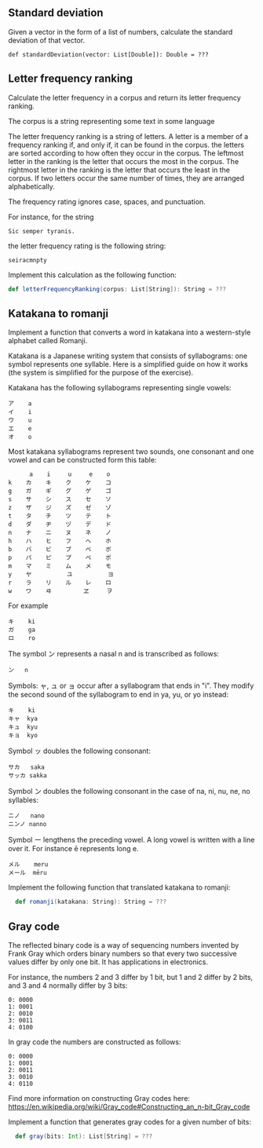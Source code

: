 ## Standard deviation

Given a vector in the form of a list of numbers, calculate the standard deviation of that vector.

```
def standardDeviation(vector: List[Double]): Double = ???
```  

## Letter frequency ranking

Calculate the letter frequency in a corpus and return its letter frequency ranking. 

The corpus is a string representing some text in some language

The letter frequency ranking is a string of letters. A letter is a member of a frequency ranking if, and only if, it can 
be found in the corpus. the letters are sorted according to how often they occur in the corpus. The leftmost letter in 
the ranking is the letter that occurs the most in the corpus. The rightmost letter in the ranking is the letter that 
occurs the least in the corpus. If two letters occur the same number of times, they are arranged alphabetically.

The frequency rating ignores case, spaces, and punctuation.

For instance, for the string 

```
Sic semper tyranis.
``` 

the letter frequency rating is the following string:

```      
seiracmnpty
```

Implement this calculation as the following function:

``` scala 
def letterFrequencyRanking(corpus: List[String]): String = ???
```

## Katakana to romanji

Implement a function that converts a word in katakana into a western-style alphabet called Romanji.

Katakana is a Japanese writing system that consists of syllabograms: one symbol represents one syllable. Here is a
simplified guide on how it works (the system is simplified for the purpose of the exercise).

Katakana has the following syllabograms representing single vowels:

```
ア    a
イ    i
ウ    u
エ    e
オ    o
```

Most katakana syllabograms represent two sounds, one consonant and one vowel and can be constructed form this table:

```
      a    i     u     e    o
k    カ    キ    ク    ケ    コ
g    ガ    ギ    グ    ゲ    ゴ
s    サ    シ    ス    セ    ソ
z    ザ    ジ    ズ    ゼ    ゾ
t    タ    チ    ツ    テ    ト
d    ダ    ヂ    ヅ    デ    ド
n    ナ    ニ    ヌ    ネ    ノ
h    ハ    ヒ    フ    ヘ    ホ
b    バ    ビ    ブ    ベ    ボ
p    パ    ピ    プ    ペ    ポ
m    マ    ミ    ム    メ    モ
y    ヤ          ユ          ヨ
r    ラ    リ    ル    レ    ロ
w    ワ    ヰ         ヱ     ヲ
```

For example

```
キ    ki
ガ    ga
ロ    ro
```

The symbol ン represents a nasal n and is transcribed as follows:

```
ン   n
```

Symbols: ャ, ュ or ョ occur after a syllabogram that ends in "i". They modify the second sound of the syllabogram to end
in ya, yu, or yo instead:

```
キ    ki
キャ  kya
キュ  kyu
キョ  kyo
```

Symbol ッ doubles the following consonant:

```
サカ   saka
サッカ sakka
```

Symbol ン doubles the following consonant in the case of na, ni, nu, ne, no syllables:

```
ニノ   nano
ニンノ nanno
```

Symbol ー lengthens the preceding vowel. A long vowel is written with a line over it. For instance ē represents long e.

```
メル    meru
メール  mēru
```

Implement the following function that translated katakana to romanji:

``` scala
  def romanji(katakana: String): String = ???
```

## Gray code

The reflected binary code is a way of sequencing numbers invented by Frank Gray which orders binary numbers so that 
every two successive values differ by only one bit. It has applications in electronics.

For instance, the numbers 2 and 3 differ by 1 bit, but 1 and 2 differ by 2 bits, and 3 and 4 normally differ by 3 bits: 

```
0: 0000
1: 0001
2: 0010
3: 0011
4: 0100   
```

In gray code the numbers are constructed as follows:

```
0: 0000
1: 0001
2: 0011
3: 0010
4: 0110
```

Find more information on constructing Gray codes here: https://en.wikipedia.org/wiki/Gray_code#Constructing_an_n-bit_Gray_code

Implement a function that generates gray codes for a given number of bits:

``` scala
  def gray(bits: Int): List[String] = ???
```

